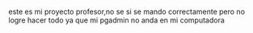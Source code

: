 este es mi proyecto profesor,no se si se mando correctamente pero no logre hacer todo ya que mi pgadmin no anda en mi computadora 
